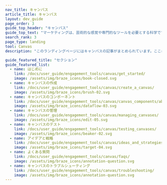 ```yaml
---
nav_title: キャンバス
article_title: キャンバス
layout: dev_guide
page_order: 3
guide_top_header: "キャンバス"
guide_top_text: "マーケティングは、芸術的な感覚や専門的なツールを必要とする科学です。キャンバスを使用すると、厳格性と芸術性を調和させて、各顧客に応じて意味と関連性を持ち、魅力的な体験を創出できます。<br> <br> キャンバスは、マーケターが複数のメッセージでキャンペーンを作成する統合インターフェイスです。ちょっとビジュアルプログラミングツールのようなもので、一連のステップから一貫性のあるユーザー旅行を構築できます。<br> <br> 以下の記事ではキャンバスの設定手順を順に説明し、お客様が優れたカスタマーエクスペリエンスを創出できるようにサポートします。<a href='https://learning.braze.com/canvas-course'>キャンバスの Braze ラーニングコース</a>も参照できます。<br><br>** キャンバスは、年間契約のお客様のみが使用できます。契約していない場合は、キャンバスの入手方法について <a href='https://www.braze.com/contact/'>Braze にお問い合わせ</a>ください。**"
search_rank: 3
page_type: landing
tool: Canvas
description: "このランディングページにはキャンバスの記事がまとめられています。ここには、キャンバスの作成、コンポーネントの使用、キャンバスの管理とテスト、およびさまざまなアイデアと戦略の適用に関するリソースがあります。"

guide_featured_title: "セクション"
guide_featured_list:
  - name: はじめに
    link: /docs/user_guide/engagement_tools/canvas/get_started/
    image: /assets/img/braze_icons/book-closed.svg
  - name: キャンバスの作成
    link: /docs/user_guide/engagement_tools/canvas/create_a_canvas/
    image: /assets/img/braze_icons/brush-02.svg
  - name: キャンバスのコンポーネント
    link: /docs/user_guide/engagement_tools/canvas/canvas_components/about/
    image: /assets/img/braze_icons/dataflow-03.svg 
  - name: キャンバスの管理
    link: /docs/user_guide/engagement_tools/canvas/managing_canvases/
    image: /assets/img/braze_icons/edit-05.svg
  - name: キャンバスのテスト
    link: /docs/user_guide/engagement_tools/canvas/testing_canvases/
    image: /assets/img/braze_icons/beaker-02.svg
  - name: アイデアと戦略
    link: /docs/user_guide/engagement_tools/canvas/ideas_and_strategies/
    image: /assets/img/braze_icons/target-04.svg
  - name: よくある質問
    link: /docs/user_guide/engagement_tools/canvas/faqs/
    image: /assets/img/braze_icons/annotation-question.svg
  - name: キャンバスのトラブルシューティング
    link: /docs/user_guide/engagement_tools/canvas/troubleshooting/
    image: /assets/img/braze_icons/annotation-question.svg
---
```

